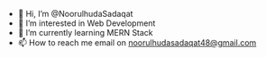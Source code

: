 - 👋 Hi, I’m @NoorulhudaSadaqat
- 👀 I’m interested in Web Development
- 🌱 I’m currently learning MERN Stack
- 📫 How to reach me email on noorulhudasadaqat48@gmail.com

<!---
NoorulhudaSadaqat/NoorulhudaSadaqat is a ✨ special ✨ repository because its `README.md` (this file) appears on your GitHub profile.
You can click the Preview link to take a look at your changes.
--->
